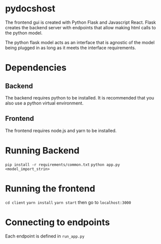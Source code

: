 # pydocshost

The frontend gui is created with Python Flask and Javascript React.
Flask creates the backend server with endpoints that allow making html calls to the python model.

The python flask model acts as an interface that is agnostic of the model being plugged in as long as it meets the interface requirements.

# Dependencies

## Backend

The backend requires python to be installed. It is recommended that you also use a python virtual environment.

## Frontend

The frontend requires node.js and yarn to be installed.

# Running Backend

`pip install -r requirements/common.txt`
`python app.py <model_import_strin>`

# Running the frontend

`cd client`
`yarn install`
`yarn start`
then go to `localhost:3000`

# Connecting to endpoints

Each endpoint is defined in `run_app.py`
